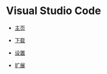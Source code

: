 #  Visual Studio Code

- [主页](https://code.visualstudio.com/)
- [下载](https://code.visualstudio.com/#alt-downloads)

- [设置](Settings.md)
- [扩展](Extensions.md)